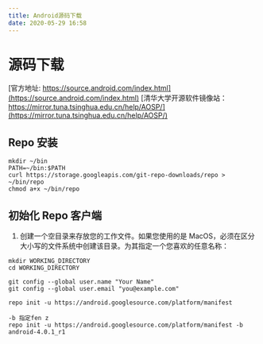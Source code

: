 ```yaml
---
title: Android源码下载
date: 2020-05-29 16:58
---
```


# 源码下载
[官方地址: https://source.android.com/index.html](https://source.android.com/index.html)
[清华大学开源软件镜像站：https://mirror.tuna.tsinghua.edu.cn/help/AOSP/](https://mirror.tuna.tsinghua.edu.cn/help/AOSP/)


## Repo 安装
```
mkdir ~/bin
PATH=~/bin:$PATH
curl https://storage.googleapis.com/git-repo-downloads/repo > ~/bin/repo
chmod a+x ~/bin/repo
```

## 初始化 Repo 客户端
1. 创建一个空目录来存放您的工作文件。如果您使用的是 MacOS，必须在区分大小写的文件系统中创建该目录。为其指定一个您喜欢的任意名称：
```
mkdir WORKING_DIRECTORY
cd WORKING_DIRECTORY
```
```
git config --global user.name "Your Name"
git config --global user.email "you@example.com"
```

```
repo init -u https://android.googlesource.com/platform/manifest

-b 指定fen z
repo init -u https://android.googlesource.com/platform/manifest -b android-4.0.1_r1

```




